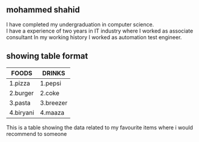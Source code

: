 ## mohammed shahid
I have completed my undergraduation in computer science.<br>
I have a experience of two years in IT industry where I worked as associate consultant 
In my working history I worked as automation test engineer.<br>

## showing table format
|FOODS|DRINKS|
|---|---|
|1.pizza|1.pepsi|
|2.burger|2.coke|
|3.pasta|3.breezer|
|4.biryani|4.maaza|
This is a table showing the data related to my favourite items 
where i would recommend to someone